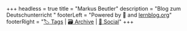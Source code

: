 +++
headless = true
title = "Markus Beutler"
description = "Blog zum Deutschunterricht "
footerLeft = "Powered by 💛 and [lernblog.org](https://www.lernblog.org)"
footerRight = "[🏷️ Tags](/tags/) | [🗃️ Archive](/posts/) | [📣 Social](https://www.lernblog.org)"
+++
